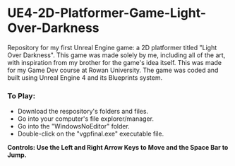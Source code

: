 # UE4-2D-Platformer-Game-Light-Over-Darkness
Repository for my first Unreal Engine game: a 2D platformer titled "Light Over Darkness". This game was made solely by me, including all of the art, with inspiration from my brother for the game's idea itself. This was made for my Game Dev course at Rowan University. The game was coded and built using Unreal Engine 4 and its Blueprints system.

### To Play:
- Download the respository's folders and files.
- Go into your computer's file explorer/manager.
- Go into the "WindowsNoEditor" folder.
- Double-click on the "vgpfinal.exe" executable file.

**Controls: Use the Left and Right Arrow Keys to Move and the Space Bar to Jump.**
